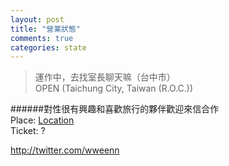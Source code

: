 ```yaml
---
layout: post
title: "營業狀態"  
comments: true
categories: state
---
```


>	運作中，去找室長聊天嘛（台中市）  
>	OPEN (Taichung City, Taiwan (R.O.C.))  

######對性很有興趣和喜歡旅行的夥伴歡迎來信合作  
Place: [Location][]  
Ticket:	?  

<http://twitter.com/wweenn>  

[location]: http://maps.google.com/maps?q=台中市 "地點" 